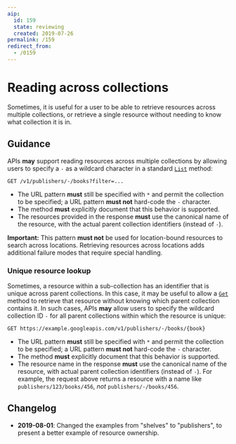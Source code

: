 ```yaml
---
aip:
  id: 159
  state: reviewing
  created: 2019-07-26
permalink: /159
redirect_from:
  - /0159
---
```


# Reading across collections

Sometimes, it is useful for a user to be able to retrieve resources across
multiple collections, or retrieve a single resource without needing to know
what collection it is in.

## Guidance

APIs **may** support reading resources across multiple collections by allowing
users to specify a `-` as a wildcard character in a standard [`List`][aip-132]
method:

```
GET /v1/publishers/-/books?filter=...
```

- The URL pattern **must** still be specified with `*` and permit the
  collection to be specified; a URL pattern **must not** hard-code the `-`
  character.
- The method **must** explicitly document that this behavior is supported.
- The resources provided in the response **must** use the canonical name of the
  resource, with the actual parent collection identifiers (instead of `-`).

**Important:** This pattern **must not** be used for location-bound resources
to search across locations. Retrieving resources across locations adds
additional failure modes that require special handling.

### Unique resource lookup

Sometimes, a resource within a sub-collection has an identifier that is unique
across parent collections. In this case, it may be useful to allow a
[`Get`][aip-131] method to retrieve that resource without knowing which parent
collection contains it. In such cases, APIs **may** allow users to specify the
wildcard collection ID `-` for all parent collections within which the resource
is unique:

```
GET https://example.googleapis.com/v1/publishers/-/books/{book}
```

- The URL pattern **must** still be specified with `*` and permit the
  collection to be specified; a URL pattern **must not** hard-code the `-`
  character.
- The method **must** explicitly document that this behavior is supported.
- The resource name in the response **must** use the canonical name of the
  resource, with actual parent collection identifiers (instead of `-`). For
  example, the request above returns a resource with a name like
  `publishers/123/books/456`, _not_ `publishers/-/books/456`.

[aip-131]: ./0131.md
[aip-132]: ./0132.md

## Changelog

- **2019-08-01**: Changed the examples from "shelves" to "publishers", to
  present a better example of resource ownership.
